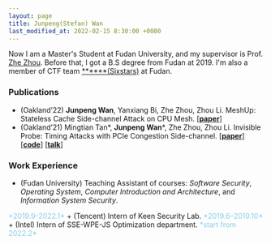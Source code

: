 ```yaml
---
layout: page
title: Junpeng(Stefan) Wan
last_modified_at: 2022-02-15 8:30:00 +0000
---
```


Now I am a Master's Student at Fudan University, and my supervisor is Prof. [Zhe Zhou](https://cs.fudan.edu.cn/0b/f1/c24865a265201/page.htm).
Before that, I got a B.S degree from Fudan at 2019. I'm also a member of CTF team [\*\*\*\*\*\*(Sixstars)](https://github.com/sixstars) at Fudan.

### Publications
+ (Oakland’22) **Junpeng Wan**, Yanxiang Bi, Zhe Zhou, Zhou Li. MeshUp: Stateless Cache Side-channel Attack on CPU Mesh. [[**paper**]](/files/MeshUp.pdf) 
+ (Oakland’21) Mingtian Tan\*, **Junpeng Wan**\*, Zhe Zhou, Zhou Li. Invisible Probe: Timing Attacks with PCIe Congestion Side-channel. [[**paper**]](/files/InvisibleProbe.pdf) [[**code**]](https://github.com/stefan1wan/InvisibleProbe) [[**talk**]](https://www.youtube.com/watch?v=acmecpVLBKk)

### Work Experience
+ (Fudan University) Teaching Assistant of courses: *Software Security*, *Operating System*, *Computer Introduction and Architecture*, and *Information System Security*.
<span style="color: skyblue;">
*2019.9-2022.1*</span>
+ (Tencent) Intern of Keen Security Lab.
<span style="color: skyblue;">
 *2019.6–2019.10*</span>
+ (Intel) Intern of SSE-WPE-JS Optimization department.
<span style="color: skyblue;">
*start from 2022.2*</span>

<!-- ### Awards
+  -->

<!-- 
+ (Students Services) Guanghua Company at Fudan University [2015.10-2019.1] -->
